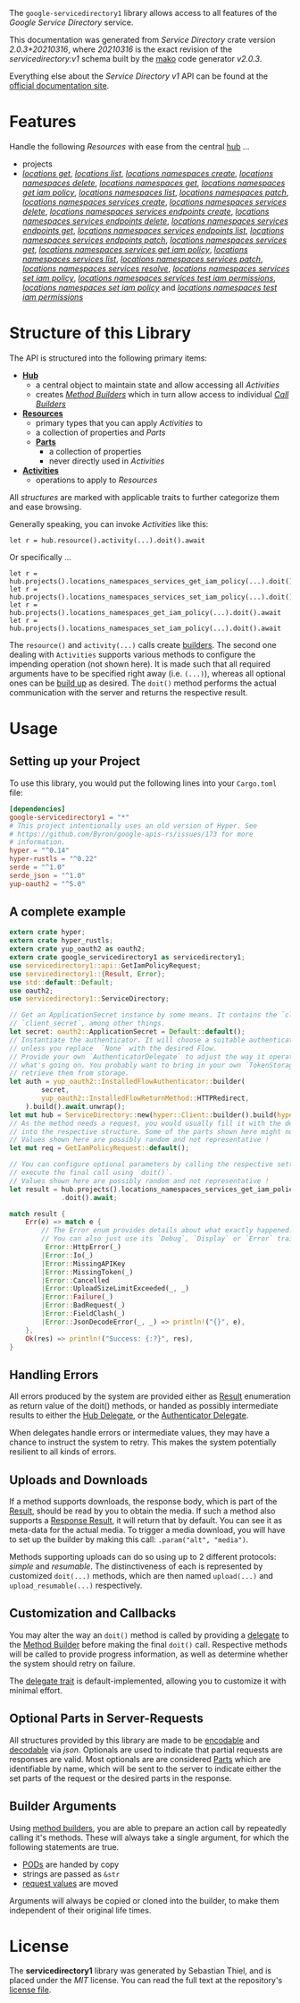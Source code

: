 <!---
DO NOT EDIT !
This file was generated automatically from 'src/mako/api/README.md.mako'
DO NOT EDIT !
-->
The `google-servicedirectory1` library allows access to all features of the *Google Service Directory* service.

This documentation was generated from *Service Directory* crate version *2.0.3+20210316*, where *20210316* is the exact revision of the *servicedirectory:v1* schema built by the [mako](http://www.makotemplates.org/) code generator *v2.0.3*.

Everything else about the *Service Directory* *v1* API can be found at the
[official documentation site](https://cloud.google.com/service-directory).
# Features

Handle the following *Resources* with ease from the central [hub](https://docs.rs/google-servicedirectory1/2.0.3+20210316/google_servicedirectory1/ServiceDirectory) ... 

* projects
 * [*locations get*](https://docs.rs/google-servicedirectory1/2.0.3+20210316/google_servicedirectory1/api::ProjectLocationGetCall), [*locations list*](https://docs.rs/google-servicedirectory1/2.0.3+20210316/google_servicedirectory1/api::ProjectLocationListCall), [*locations namespaces create*](https://docs.rs/google-servicedirectory1/2.0.3+20210316/google_servicedirectory1/api::ProjectLocationNamespaceCreateCall), [*locations namespaces delete*](https://docs.rs/google-servicedirectory1/2.0.3+20210316/google_servicedirectory1/api::ProjectLocationNamespaceDeleteCall), [*locations namespaces get*](https://docs.rs/google-servicedirectory1/2.0.3+20210316/google_servicedirectory1/api::ProjectLocationNamespaceGetCall), [*locations namespaces get iam policy*](https://docs.rs/google-servicedirectory1/2.0.3+20210316/google_servicedirectory1/api::ProjectLocationNamespaceGetIamPolicyCall), [*locations namespaces list*](https://docs.rs/google-servicedirectory1/2.0.3+20210316/google_servicedirectory1/api::ProjectLocationNamespaceListCall), [*locations namespaces patch*](https://docs.rs/google-servicedirectory1/2.0.3+20210316/google_servicedirectory1/api::ProjectLocationNamespacePatchCall), [*locations namespaces services create*](https://docs.rs/google-servicedirectory1/2.0.3+20210316/google_servicedirectory1/api::ProjectLocationNamespaceServiceCreateCall), [*locations namespaces services delete*](https://docs.rs/google-servicedirectory1/2.0.3+20210316/google_servicedirectory1/api::ProjectLocationNamespaceServiceDeleteCall), [*locations namespaces services endpoints create*](https://docs.rs/google-servicedirectory1/2.0.3+20210316/google_servicedirectory1/api::ProjectLocationNamespaceServiceEndpointCreateCall), [*locations namespaces services endpoints delete*](https://docs.rs/google-servicedirectory1/2.0.3+20210316/google_servicedirectory1/api::ProjectLocationNamespaceServiceEndpointDeleteCall), [*locations namespaces services endpoints get*](https://docs.rs/google-servicedirectory1/2.0.3+20210316/google_servicedirectory1/api::ProjectLocationNamespaceServiceEndpointGetCall), [*locations namespaces services endpoints list*](https://docs.rs/google-servicedirectory1/2.0.3+20210316/google_servicedirectory1/api::ProjectLocationNamespaceServiceEndpointListCall), [*locations namespaces services endpoints patch*](https://docs.rs/google-servicedirectory1/2.0.3+20210316/google_servicedirectory1/api::ProjectLocationNamespaceServiceEndpointPatchCall), [*locations namespaces services get*](https://docs.rs/google-servicedirectory1/2.0.3+20210316/google_servicedirectory1/api::ProjectLocationNamespaceServiceGetCall), [*locations namespaces services get iam policy*](https://docs.rs/google-servicedirectory1/2.0.3+20210316/google_servicedirectory1/api::ProjectLocationNamespaceServiceGetIamPolicyCall), [*locations namespaces services list*](https://docs.rs/google-servicedirectory1/2.0.3+20210316/google_servicedirectory1/api::ProjectLocationNamespaceServiceListCall), [*locations namespaces services patch*](https://docs.rs/google-servicedirectory1/2.0.3+20210316/google_servicedirectory1/api::ProjectLocationNamespaceServicePatchCall), [*locations namespaces services resolve*](https://docs.rs/google-servicedirectory1/2.0.3+20210316/google_servicedirectory1/api::ProjectLocationNamespaceServiceResolveCall), [*locations namespaces services set iam policy*](https://docs.rs/google-servicedirectory1/2.0.3+20210316/google_servicedirectory1/api::ProjectLocationNamespaceServiceSetIamPolicyCall), [*locations namespaces services test iam permissions*](https://docs.rs/google-servicedirectory1/2.0.3+20210316/google_servicedirectory1/api::ProjectLocationNamespaceServiceTestIamPermissionCall), [*locations namespaces set iam policy*](https://docs.rs/google-servicedirectory1/2.0.3+20210316/google_servicedirectory1/api::ProjectLocationNamespaceSetIamPolicyCall) and [*locations namespaces test iam permissions*](https://docs.rs/google-servicedirectory1/2.0.3+20210316/google_servicedirectory1/api::ProjectLocationNamespaceTestIamPermissionCall)




# Structure of this Library

The API is structured into the following primary items:

* **[Hub](https://docs.rs/google-servicedirectory1/2.0.3+20210316/google_servicedirectory1/ServiceDirectory)**
    * a central object to maintain state and allow accessing all *Activities*
    * creates [*Method Builders*](https://docs.rs/google-servicedirectory1/2.0.3+20210316/google_servicedirectory1/client::MethodsBuilder) which in turn
      allow access to individual [*Call Builders*](https://docs.rs/google-servicedirectory1/2.0.3+20210316/google_servicedirectory1/client::CallBuilder)
* **[Resources](https://docs.rs/google-servicedirectory1/2.0.3+20210316/google_servicedirectory1/client::Resource)**
    * primary types that you can apply *Activities* to
    * a collection of properties and *Parts*
    * **[Parts](https://docs.rs/google-servicedirectory1/2.0.3+20210316/google_servicedirectory1/client::Part)**
        * a collection of properties
        * never directly used in *Activities*
* **[Activities](https://docs.rs/google-servicedirectory1/2.0.3+20210316/google_servicedirectory1/client::CallBuilder)**
    * operations to apply to *Resources*

All *structures* are marked with applicable traits to further categorize them and ease browsing.

Generally speaking, you can invoke *Activities* like this:

```Rust,ignore
let r = hub.resource().activity(...).doit().await
```

Or specifically ...

```ignore
let r = hub.projects().locations_namespaces_services_get_iam_policy(...).doit().await
let r = hub.projects().locations_namespaces_services_set_iam_policy(...).doit().await
let r = hub.projects().locations_namespaces_get_iam_policy(...).doit().await
let r = hub.projects().locations_namespaces_set_iam_policy(...).doit().await
```

The `resource()` and `activity(...)` calls create [builders][builder-pattern]. The second one dealing with `Activities` 
supports various methods to configure the impending operation (not shown here). It is made such that all required arguments have to be 
specified right away (i.e. `(...)`), whereas all optional ones can be [build up][builder-pattern] as desired.
The `doit()` method performs the actual communication with the server and returns the respective result.

# Usage

## Setting up your Project

To use this library, you would put the following lines into your `Cargo.toml` file:

```toml
[dependencies]
google-servicedirectory1 = "*"
# This project intentionally uses an old version of Hyper. See
# https://github.com/Byron/google-apis-rs/issues/173 for more
# information.
hyper = "^0.14"
hyper-rustls = "^0.22"
serde = "^1.0"
serde_json = "^1.0"
yup-oauth2 = "^5.0"
```

## A complete example

```Rust
extern crate hyper;
extern crate hyper_rustls;
extern crate yup_oauth2 as oauth2;
extern crate google_servicedirectory1 as servicedirectory1;
use servicedirectory1::api::GetIamPolicyRequest;
use servicedirectory1::{Result, Error};
use std::default::Default;
use oauth2;
use servicedirectory1::ServiceDirectory;

// Get an ApplicationSecret instance by some means. It contains the `client_id` and 
// `client_secret`, among other things.
let secret: oauth2::ApplicationSecret = Default::default();
// Instantiate the authenticator. It will choose a suitable authentication flow for you, 
// unless you replace  `None` with the desired Flow.
// Provide your own `AuthenticatorDelegate` to adjust the way it operates and get feedback about 
// what's going on. You probably want to bring in your own `TokenStorage` to persist tokens and
// retrieve them from storage.
let auth = yup_oauth2::InstalledFlowAuthenticator::builder(
        secret,
        yup_oauth2::InstalledFlowReturnMethod::HTTPRedirect,
    ).build().await.unwrap();
let mut hub = ServiceDirectory::new(hyper::Client::builder().build(hyper_rustls::HttpsConnector::with_native_roots()), auth);
// As the method needs a request, you would usually fill it with the desired information
// into the respective structure. Some of the parts shown here might not be applicable !
// Values shown here are possibly random and not representative !
let mut req = GetIamPolicyRequest::default();

// You can configure optional parameters by calling the respective setters at will, and
// execute the final call using `doit()`.
// Values shown here are possibly random and not representative !
let result = hub.projects().locations_namespaces_services_get_iam_policy(req, "resource")
             .doit().await;

match result {
    Err(e) => match e {
        // The Error enum provides details about what exactly happened.
        // You can also just use its `Debug`, `Display` or `Error` traits
         Error::HttpError(_)
        |Error::Io(_)
        |Error::MissingAPIKey
        |Error::MissingToken(_)
        |Error::Cancelled
        |Error::UploadSizeLimitExceeded(_, _)
        |Error::Failure(_)
        |Error::BadRequest(_)
        |Error::FieldClash(_)
        |Error::JsonDecodeError(_, _) => println!("{}", e),
    },
    Ok(res) => println!("Success: {:?}", res),
}

```
## Handling Errors

All errors produced by the system are provided either as [Result](https://docs.rs/google-servicedirectory1/2.0.3+20210316/google_servicedirectory1/client::Result) enumeration as return value of
the doit() methods, or handed as possibly intermediate results to either the 
[Hub Delegate](https://docs.rs/google-servicedirectory1/2.0.3+20210316/google_servicedirectory1/client::Delegate), or the [Authenticator Delegate](https://docs.rs/yup-oauth2/*/yup_oauth2/trait.AuthenticatorDelegate.html).

When delegates handle errors or intermediate values, they may have a chance to instruct the system to retry. This 
makes the system potentially resilient to all kinds of errors.

## Uploads and Downloads
If a method supports downloads, the response body, which is part of the [Result](https://docs.rs/google-servicedirectory1/2.0.3+20210316/google_servicedirectory1/client::Result), should be
read by you to obtain the media.
If such a method also supports a [Response Result](https://docs.rs/google-servicedirectory1/2.0.3+20210316/google_servicedirectory1/client::ResponseResult), it will return that by default.
You can see it as meta-data for the actual media. To trigger a media download, you will have to set up the builder by making
this call: `.param("alt", "media")`.

Methods supporting uploads can do so using up to 2 different protocols: 
*simple* and *resumable*. The distinctiveness of each is represented by customized 
`doit(...)` methods, which are then named `upload(...)` and `upload_resumable(...)` respectively.

## Customization and Callbacks

You may alter the way an `doit()` method is called by providing a [delegate](https://docs.rs/google-servicedirectory1/2.0.3+20210316/google_servicedirectory1/client::Delegate) to the 
[Method Builder](https://docs.rs/google-servicedirectory1/2.0.3+20210316/google_servicedirectory1/client::CallBuilder) before making the final `doit()` call. 
Respective methods will be called to provide progress information, as well as determine whether the system should 
retry on failure.

The [delegate trait](https://docs.rs/google-servicedirectory1/2.0.3+20210316/google_servicedirectory1/client::Delegate) is default-implemented, allowing you to customize it with minimal effort.

## Optional Parts in Server-Requests

All structures provided by this library are made to be [encodable](https://docs.rs/google-servicedirectory1/2.0.3+20210316/google_servicedirectory1/client::RequestValue) and 
[decodable](https://docs.rs/google-servicedirectory1/2.0.3+20210316/google_servicedirectory1/client::ResponseResult) via *json*. Optionals are used to indicate that partial requests are responses 
are valid.
Most optionals are are considered [Parts](https://docs.rs/google-servicedirectory1/2.0.3+20210316/google_servicedirectory1/client::Part) which are identifiable by name, which will be sent to 
the server to indicate either the set parts of the request or the desired parts in the response.

## Builder Arguments

Using [method builders](https://docs.rs/google-servicedirectory1/2.0.3+20210316/google_servicedirectory1/client::CallBuilder), you are able to prepare an action call by repeatedly calling it's methods.
These will always take a single argument, for which the following statements are true.

* [PODs][wiki-pod] are handed by copy
* strings are passed as `&str`
* [request values](https://docs.rs/google-servicedirectory1/2.0.3+20210316/google_servicedirectory1/client::RequestValue) are moved

Arguments will always be copied or cloned into the builder, to make them independent of their original life times.

[wiki-pod]: http://en.wikipedia.org/wiki/Plain_old_data_structure
[builder-pattern]: http://en.wikipedia.org/wiki/Builder_pattern
[google-go-api]: https://github.com/google/google-api-go-client

# License
The **servicedirectory1** library was generated by Sebastian Thiel, and is placed 
under the *MIT* license.
You can read the full text at the repository's [license file][repo-license].

[repo-license]: https://github.com/Byron/google-apis-rsblob/main/LICENSE.md
